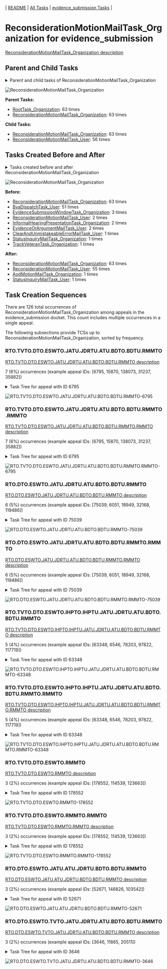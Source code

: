 <!-- DO NOT EDIT THIS FILE.  This file is autogenerated. -->
| [README](../README.md) | [All Tasks](../alltasks.md) | [evidence_submission Tasks](tasklist.md) |

# ReconsiderationMotionMailTask_Organization for evidence_submission

[ReconsiderationMotionMailTask_Organization description](../descr/ReconsiderationMotionMailTask_Organization.md)

## Parent and Child Tasks

<details><summary markdown='span'>Parent and child tasks of ReconsiderationMotionMailTask_Organization
</summary>

```
digraph G {
rankdir=LR;
node [shape=box]
"ReconsiderationMotionMailTask_Organization" -> "ReconsiderationMotionMailTask_Organization" [label=63]
"ReconsiderationMotionMailTask_Organization" -> "ReconsiderationMotionMailTask_User" [label=56]
"RootTask_Organization" -> "ReconsiderationMotionMailTask_Organization" [label=63]
"ReconsiderationMotionMailTask_Organization" -> "ReconsiderationMotionMailTask_Organization" [label=63]
}
```
</details>

![ReconsiderationMotionMailTask_Organization](dot/ReconsiderationMotionMailTask_Organization-parentchild.dot.png)

**Parent Tasks:**

   * [RootTask_Organization](RootTask_Organization.md): 63 times
   * [ReconsiderationMotionMailTask_Organization](ReconsiderationMotionMailTask_Organization.md): 63 times

**Child Tasks:**

   * [ReconsiderationMotionMailTask_Organization](ReconsiderationMotionMailTask_Organization.md): 63 times
   * [ReconsiderationMotionMailTask_User](ReconsiderationMotionMailTask_User.md): 56 times

## Tasks Created Before and After

<details><summary markdown='span'>Tasks created before and after ReconsiderationMotionMailTask_Organization</summary>

```
digraph G {
rankdir=LR;

"ReconsiderationMotionMailTask_Organization" -> "ReconsiderationMotionMailTask_Organization" [label=63]
"ReconsiderationMotionMailTask_Organization" -> "ReconsiderationMotionMailTask_User" [label=55]
"ReconsiderationMotionMailTask_Organization" -> "StatusInquiryMailTask_User" [label=1]
"ReconsiderationMotionMailTask_Organization" -> "AodMotionMailTask_Organization" [label=1]
"ReconsiderationMotionMailTask_Organization" -> "ReconsiderationMotionMailTask_Organization" [label=63]
"BvaDispatchTask_User" -> "ReconsiderationMotionMailTask_Organization" [label=51]
"EvidenceSubmissionWindowTask_Organization" -> "ReconsiderationMotionMailTask_Organization" [label=3]
"ReconsiderationMotionMailTask_User" -> "ReconsiderationMotionMailTask_Organization" [label=2]
"InformalHearingPresentationTask_Organization" -> "ReconsiderationMotionMailTask_Organization" [label=2]
"EvidenceOrArgumentMailTask_User" -> "ReconsiderationMotionMailTask_Organization" [label=2]
"TrackVeteranTask_Organization" -> "ReconsiderationMotionMailTask_Organization" [label=1]
"StatusInquiryMailTask_Organization" -> "ReconsiderationMotionMailTask_Organization" [label=1]
"ClearAndUnmistakeableErrorMailTask_User" -> "ReconsiderationMotionMailTask_Organization" [label=1]
}
```
</details>

![ReconsiderationMotionMailTask_Organization](dot/ReconsiderationMotionMailTask_Organization.dot.png)

**Before:**

   * [ReconsiderationMotionMailTask_Organization](ReconsiderationMotionMailTask_Organization.md): 63 times
   * [BvaDispatchTask_User](BvaDispatchTask_User.md): 51 times
   * [EvidenceSubmissionWindowTask_Organization](EvidenceSubmissionWindowTask_Organization.md): 3 times
   * [ReconsiderationMotionMailTask_User](ReconsiderationMotionMailTask_User.md): 2 times
   * [InformalHearingPresentationTask_Organization](InformalHearingPresentationTask_Organization.md): 2 times
   * [EvidenceOrArgumentMailTask_User](EvidenceOrArgumentMailTask_User.md): 2 times
   * [ClearAndUnmistakeableErrorMailTask_User](ClearAndUnmistakeableErrorMailTask_User.md): 1 times
   * [StatusInquiryMailTask_Organization](StatusInquiryMailTask_Organization.md): 1 times
   * [TrackVeteranTask_Organization](TrackVeteranTask_Organization.md): 1 times

**After:**

   * [ReconsiderationMotionMailTask_Organization](ReconsiderationMotionMailTask_Organization.md): 63 times
   * [ReconsiderationMotionMailTask_User](ReconsiderationMotionMailTask_User.md): 55 times
   * [AodMotionMailTask_Organization](AodMotionMailTask_Organization.md): 1 times
   * [StatusInquiryMailTask_User](StatusInquiryMailTask_User.md): 1 times

## Task Creation Sequences

There are 126 total occurrences of ReconsiderationMotionMailTask_Organization among appeals in the evidence_submission docket.  This count includes multiple occurrences in a single appeal.

The following subsections provide TCSs up to ReconsiderationMotionMailTask_Organization, sorted by frequency.

### RTO.TVTO.DTO.ESWTO.JATU.JDRTU.ATU.BDTO.BDTU.RMMTO

[RTO.TVTO.DTO.ESWTO.JATU.JDRTU.ATU.BDTO.BDTU.RMMTO description](../descr/RTO.TVTO.DTO.ESWTO.JATU.JDRTU.ATU.BDTO.BDTU.RMMTO.md)

7 (6%) occurrences (example appeal IDs: [6795, 15870, 138073, 31237, 35882])

<details><summary markdown='span'>Task Tree for appeal with ID 6795</summary>

```
@startuml
skinparam {
  ObjectBorderColor #555
  ObjectBorderThickness 0
  ObjectFontStyle bold
  ObjectFontSize 14
  ObjectAttributeFontColor #333
  ObjectAttributeFontSize 12
}
  object 0.RootTask #8dd3c7 {
Organization
}
  object 1.TrackVeteranTask #bebada {
Organization
}
  object 2.DistributionTask #ffffb3 {
Organization
}
  object 3.EvidenceSubmissionWindowTask #fccde5 {
Organization
}
  object 4.InformalHearingPresentationTask #fdb462 {
Organization
}
  object 5.JudgeAssignTask #ccebc5 {
User
}
  object 6.JudgeDecisionReviewTask #d9d9d9 {
User
}
  object 7.AttorneyTask #bc80bd {
User
}
  object 8.BvaDispatchTask #b3de69 {
Organization
}
  object 9.BvaDispatchTask #b3de69 {
User
}
  object 10.BvaDispatchTask #b3de69 {
User
}
  object 11.BvaDispatchTask #b3de69 {
User
}
  object 12.ReconsiderationMotionMailTask #fdb462 {
Organization  <back:white>    </back>
}
  object 13.ReconsiderationMotionMailTask #fdb462 {
Organization  <back:white>    </back>
}
  object 14.ReconsiderationMotionMailTask #fdb462 {
User
}
0.RootTask -- 1.TrackVeteranTask
0.RootTask -- 2.DistributionTask
2.DistributionTask -- 3.EvidenceSubmissionWindowTask
2.DistributionTask -- 4.InformalHearingPresentationTask
0.RootTask -- 5.JudgeAssignTask
0.RootTask -- 6.JudgeDecisionReviewTask
6.JudgeDecisionReviewTask -- 7.AttorneyTask
0.RootTask -- 8.BvaDispatchTask
8.BvaDispatchTask -- 9.BvaDispatchTask
8.BvaDispatchTask -- 10.BvaDispatchTask
8.BvaDispatchTask -- 11.BvaDispatchTask
0.RootTask -- 12.ReconsiderationMotionMailTask
12.ReconsiderationMotionMailTask -- 13.ReconsiderationMotionMailTask
13.ReconsiderationMotionMailTask -- 14.ReconsiderationMotionMailTask
@enduml
```
</details>

![RTO.TVTO.DTO.ESWTO.JATU.JDRTU.ATU.BDTO.BDTU.RMMTO-6795](uml/RTO.TVTO.DTO.ESWTO.JATU.JDRTU.ATU.BDTO.BDTU.RMMTO-6795.png)

### RTO.TVTO.DTO.ESWTO.JATU.JDRTU.ATU.BDTO.BDTU.RMMTO.RMMTO

[RTO.TVTO.DTO.ESWTO.JATU.JDRTU.ATU.BDTO.BDTU.RMMTO.RMMTO description](../descr/RTO.TVTO.DTO.ESWTO.JATU.JDRTU.ATU.BDTO.BDTU.RMMTO.RMMTO.md)

7 (6%) occurrences (example appeal IDs: [6795, 15870, 138073, 31237, 35882])

<details><summary markdown='span'>Task Tree for appeal with ID 6795</summary>

```
@startuml
skinparam {
  ObjectBorderColor #555
  ObjectBorderThickness 0
  ObjectFontStyle bold
  ObjectFontSize 14
  ObjectAttributeFontColor #333
  ObjectAttributeFontSize 12
}
  object 0.RootTask #8dd3c7 {
Organization
}
  object 1.TrackVeteranTask #bebada {
Organization
}
  object 2.DistributionTask #ffffb3 {
Organization
}
  object 3.EvidenceSubmissionWindowTask #fccde5 {
Organization
}
  object 4.InformalHearingPresentationTask #fdb462 {
Organization
}
  object 5.JudgeAssignTask #ccebc5 {
User
}
  object 6.JudgeDecisionReviewTask #d9d9d9 {
User
}
  object 7.AttorneyTask #bc80bd {
User
}
  object 8.BvaDispatchTask #b3de69 {
Organization
}
  object 9.BvaDispatchTask #b3de69 {
User
}
  object 10.BvaDispatchTask #b3de69 {
User
}
  object 11.BvaDispatchTask #b3de69 {
User
}
  object 12.ReconsiderationMotionMailTask #fdb462 {
Organization  <back:white>    </back>
}
  object 13.ReconsiderationMotionMailTask #fdb462 {
Organization  <back:white>    </back>
}
  object 14.ReconsiderationMotionMailTask #fdb462 {
User
}
0.RootTask -- 1.TrackVeteranTask
0.RootTask -- 2.DistributionTask
2.DistributionTask -- 3.EvidenceSubmissionWindowTask
2.DistributionTask -- 4.InformalHearingPresentationTask
0.RootTask -- 5.JudgeAssignTask
0.RootTask -- 6.JudgeDecisionReviewTask
6.JudgeDecisionReviewTask -- 7.AttorneyTask
0.RootTask -- 8.BvaDispatchTask
8.BvaDispatchTask -- 9.BvaDispatchTask
8.BvaDispatchTask -- 10.BvaDispatchTask
8.BvaDispatchTask -- 11.BvaDispatchTask
0.RootTask -- 12.ReconsiderationMotionMailTask
12.ReconsiderationMotionMailTask -- 13.ReconsiderationMotionMailTask
13.ReconsiderationMotionMailTask -- 14.ReconsiderationMotionMailTask
@enduml
```
</details>

![RTO.TVTO.DTO.ESWTO.JATU.JDRTU.ATU.BDTO.BDTU.RMMTO.RMMTO-6795](uml/RTO.TVTO.DTO.ESWTO.JATU.JDRTU.ATU.BDTO.BDTU.RMMTO.RMMTO-6795.png)

### RTO.DTO.ESWTO.JATU.JDRTU.ATU.BDTO.BDTU.RMMTO

[RTO.DTO.ESWTO.JATU.JDRTU.ATU.BDTO.BDTU.RMMTO description](../descr/RTO.DTO.ESWTO.JATU.JDRTU.ATU.BDTO.BDTU.RMMTO.md)

6 (5%) occurrences (example appeal IDs: [75039, 6051, 18949, 32168, 119486])

<details><summary markdown='span'>Task Tree for appeal with ID 75039</summary>

```
@startuml
skinparam {
  ObjectBorderColor #555
  ObjectBorderThickness 0
  ObjectFontStyle bold
  ObjectFontSize 14
  ObjectAttributeFontColor #333
  ObjectAttributeFontSize 12
}
  object 0.RootTask #8dd3c7 {
Organization
}
  object 1.DistributionTask #ffffb3 {
Organization
}
  object 2.EvidenceSubmissionWindowTask #fccde5 {
Organization
}
  object 3.JudgeAssignTask #ccebc5 {
User
}
  object 4.JudgeDecisionReviewTask #d9d9d9 {
User
}
  object 5.AttorneyTask #bc80bd {
User
}
  object 6.BvaDispatchTask #b3de69 {
Organization
}
  object 7.BvaDispatchTask #b3de69 {
User
}
  object 8.ReconsiderationMotionMailTask #fdb462 {
Organization  <back:white>    </back>
}
  object 9.ReconsiderationMotionMailTask #fdb462 {
Organization  <back:white>    </back>
}
  object 10.ReconsiderationMotionMailTask #fdb462 {
User
}
0.RootTask -- 1.DistributionTask
1.DistributionTask -- 2.EvidenceSubmissionWindowTask
0.RootTask -- 3.JudgeAssignTask
0.RootTask -- 4.JudgeDecisionReviewTask
4.JudgeDecisionReviewTask -- 5.AttorneyTask
0.RootTask -- 6.BvaDispatchTask
6.BvaDispatchTask -- 7.BvaDispatchTask
0.RootTask -- 8.ReconsiderationMotionMailTask
8.ReconsiderationMotionMailTask -- 9.ReconsiderationMotionMailTask
9.ReconsiderationMotionMailTask -- 10.ReconsiderationMotionMailTask
@enduml
```
</details>

![RTO.DTO.ESWTO.JATU.JDRTU.ATU.BDTO.BDTU.RMMTO-75039](uml/RTO.DTO.ESWTO.JATU.JDRTU.ATU.BDTO.BDTU.RMMTO-75039.png)

### RTO.DTO.ESWTO.JATU.JDRTU.ATU.BDTO.BDTU.RMMTO.RMMTO

[RTO.DTO.ESWTO.JATU.JDRTU.ATU.BDTO.BDTU.RMMTO.RMMTO description](../descr/RTO.DTO.ESWTO.JATU.JDRTU.ATU.BDTO.BDTU.RMMTO.RMMTO.md)

6 (5%) occurrences (example appeal IDs: [75039, 6051, 18949, 32168, 119486])

<details><summary markdown='span'>Task Tree for appeal with ID 75039</summary>

```
@startuml
skinparam {
  ObjectBorderColor #555
  ObjectBorderThickness 0
  ObjectFontStyle bold
  ObjectFontSize 14
  ObjectAttributeFontColor #333
  ObjectAttributeFontSize 12
}
  object 0.RootTask #8dd3c7 {
Organization
}
  object 1.DistributionTask #ffffb3 {
Organization
}
  object 2.EvidenceSubmissionWindowTask #fccde5 {
Organization
}
  object 3.JudgeAssignTask #ccebc5 {
User
}
  object 4.JudgeDecisionReviewTask #d9d9d9 {
User
}
  object 5.AttorneyTask #bc80bd {
User
}
  object 6.BvaDispatchTask #b3de69 {
Organization
}
  object 7.BvaDispatchTask #b3de69 {
User
}
  object 8.ReconsiderationMotionMailTask #fdb462 {
Organization  <back:white>    </back>
}
  object 9.ReconsiderationMotionMailTask #fdb462 {
Organization  <back:white>    </back>
}
  object 10.ReconsiderationMotionMailTask #fdb462 {
User
}
0.RootTask -- 1.DistributionTask
1.DistributionTask -- 2.EvidenceSubmissionWindowTask
0.RootTask -- 3.JudgeAssignTask
0.RootTask -- 4.JudgeDecisionReviewTask
4.JudgeDecisionReviewTask -- 5.AttorneyTask
0.RootTask -- 6.BvaDispatchTask
6.BvaDispatchTask -- 7.BvaDispatchTask
0.RootTask -- 8.ReconsiderationMotionMailTask
8.ReconsiderationMotionMailTask -- 9.ReconsiderationMotionMailTask
9.ReconsiderationMotionMailTask -- 10.ReconsiderationMotionMailTask
@enduml
```
</details>

![RTO.DTO.ESWTO.JATU.JDRTU.ATU.BDTO.BDTU.RMMTO.RMMTO-75039](uml/RTO.DTO.ESWTO.JATU.JDRTU.ATU.BDTO.BDTU.RMMTO.RMMTO-75039.png)

### RTO.TVTO.DTO.ESWTO.IHPTO.IHPTU.JATU.JDRTU.ATU.BDTO.BDTU.RMMTO

[RTO.TVTO.DTO.ESWTO.IHPTO.IHPTU.JATU.JDRTU.ATU.BDTO.BDTU.RMMTO description](../descr/RTO.TVTO.DTO.ESWTO.IHPTO.IHPTU.JATU.JDRTU.ATU.BDTO.BDTU.RMMTO.md)

5 (4%) occurrences (example appeal IDs: [63348, 6546, 78203, 97822, 117719])

<details><summary markdown='span'>Task Tree for appeal with ID 63348</summary>

```
@startuml
skinparam {
  ObjectBorderColor #555
  ObjectBorderThickness 0
  ObjectFontStyle bold
  ObjectFontSize 14
  ObjectAttributeFontColor #333
  ObjectAttributeFontSize 12
}
  object 0.RootTask #8dd3c7 {
Organization
}
  object 1.TrackVeteranTask #bebada {
Organization
}
  object 2.DistributionTask #ffffb3 {
Organization
}
  object 3.EvidenceSubmissionWindowTask #fccde5 {
Organization
}
  object 4.InformalHearingPresentationTask #fdb462 {
Organization
}
  object 5.InformalHearingPresentationTask #fdb462 {
User
}
  object 6.JudgeAssignTask #ccebc5 {
User
}
  object 7.JudgeDecisionReviewTask #d9d9d9 {
User
}
  object 8.AttorneyTask #bc80bd {
User
}
  object 9.BvaDispatchTask #b3de69 {
Organization
}
  object 10.BvaDispatchTask #b3de69 {
User
}
  object 11.ReconsiderationMotionMailTask #fdb462 {
Organization  <back:white>    </back>
}
  object 12.ReconsiderationMotionMailTask #fdb462 {
Organization  <back:white>    </back>
}
  object 13.ReconsiderationMotionMailTask #fdb462 {
User
}
0.RootTask -- 1.TrackVeteranTask
0.RootTask -- 2.DistributionTask
2.DistributionTask -- 3.EvidenceSubmissionWindowTask
2.DistributionTask -- 4.InformalHearingPresentationTask
4.InformalHearingPresentationTask -- 5.InformalHearingPresentationTask
0.RootTask -- 6.JudgeAssignTask
0.RootTask -- 7.JudgeDecisionReviewTask
7.JudgeDecisionReviewTask -- 8.AttorneyTask
0.RootTask -- 9.BvaDispatchTask
9.BvaDispatchTask -- 10.BvaDispatchTask
0.RootTask -- 11.ReconsiderationMotionMailTask
11.ReconsiderationMotionMailTask -- 12.ReconsiderationMotionMailTask
12.ReconsiderationMotionMailTask -- 13.ReconsiderationMotionMailTask
@enduml
```
</details>

![RTO.TVTO.DTO.ESWTO.IHPTO.IHPTU.JATU.JDRTU.ATU.BDTO.BDTU.RMMTO-63348](uml/RTO.TVTO.DTO.ESWTO.IHPTO.IHPTU.JATU.JDRTU.ATU.BDTO.BDTU.RMMTO-63348.png)

### RTO.TVTO.DTO.ESWTO.IHPTO.IHPTU.JATU.JDRTU.ATU.BDTO.BDTU.RMMTO.RMMTO

[RTO.TVTO.DTO.ESWTO.IHPTO.IHPTU.JATU.JDRTU.ATU.BDTO.BDTU.RMMTO.RMMTO description](../descr/RTO.TVTO.DTO.ESWTO.IHPTO.IHPTU.JATU.JDRTU.ATU.BDTO.BDTU.RMMTO.RMMTO.md)

5 (4%) occurrences (example appeal IDs: [63348, 6546, 78203, 97822, 117719])

<details><summary markdown='span'>Task Tree for appeal with ID 63348</summary>

```
@startuml
skinparam {
  ObjectBorderColor #555
  ObjectBorderThickness 0
  ObjectFontStyle bold
  ObjectFontSize 14
  ObjectAttributeFontColor #333
  ObjectAttributeFontSize 12
}
  object 0.RootTask #8dd3c7 {
Organization
}
  object 1.TrackVeteranTask #bebada {
Organization
}
  object 2.DistributionTask #ffffb3 {
Organization
}
  object 3.EvidenceSubmissionWindowTask #fccde5 {
Organization
}
  object 4.InformalHearingPresentationTask #fdb462 {
Organization
}
  object 5.InformalHearingPresentationTask #fdb462 {
User
}
  object 6.JudgeAssignTask #ccebc5 {
User
}
  object 7.JudgeDecisionReviewTask #d9d9d9 {
User
}
  object 8.AttorneyTask #bc80bd {
User
}
  object 9.BvaDispatchTask #b3de69 {
Organization
}
  object 10.BvaDispatchTask #b3de69 {
User
}
  object 11.ReconsiderationMotionMailTask #fdb462 {
Organization  <back:white>    </back>
}
  object 12.ReconsiderationMotionMailTask #fdb462 {
Organization  <back:white>    </back>
}
  object 13.ReconsiderationMotionMailTask #fdb462 {
User
}
0.RootTask -- 1.TrackVeteranTask
0.RootTask -- 2.DistributionTask
2.DistributionTask -- 3.EvidenceSubmissionWindowTask
2.DistributionTask -- 4.InformalHearingPresentationTask
4.InformalHearingPresentationTask -- 5.InformalHearingPresentationTask
0.RootTask -- 6.JudgeAssignTask
0.RootTask -- 7.JudgeDecisionReviewTask
7.JudgeDecisionReviewTask -- 8.AttorneyTask
0.RootTask -- 9.BvaDispatchTask
9.BvaDispatchTask -- 10.BvaDispatchTask
0.RootTask -- 11.ReconsiderationMotionMailTask
11.ReconsiderationMotionMailTask -- 12.ReconsiderationMotionMailTask
12.ReconsiderationMotionMailTask -- 13.ReconsiderationMotionMailTask
@enduml
```
</details>

![RTO.TVTO.DTO.ESWTO.IHPTO.IHPTU.JATU.JDRTU.ATU.BDTO.BDTU.RMMTO.RMMTO-63348](uml/RTO.TVTO.DTO.ESWTO.IHPTO.IHPTU.JATU.JDRTU.ATU.BDTO.BDTU.RMMTO.RMMTO-63348.png)

### RTO.TVTO.DTO.ESWTO.RMMTO

[RTO.TVTO.DTO.ESWTO.RMMTO description](../descr/RTO.TVTO.DTO.ESWTO.RMMTO.md)

3 (2%) occurrences (example appeal IDs: [178552, 114539, 123663])

<details><summary markdown='span'>Task Tree for appeal with ID 178552</summary>

```
@startuml
skinparam {
  ObjectBorderColor #555
  ObjectBorderThickness 0
  ObjectFontStyle bold
  ObjectFontSize 14
  ObjectAttributeFontColor #333
  ObjectAttributeFontSize 12
}
  object 0.RootTask #8dd3c7 {
Organization
}
  object 1.TrackVeteranTask #bebada {
Organization
}
  object 2.DistributionTask #ffffb3 {
Organization
}
  object 3.EvidenceSubmissionWindowTask #fccde5 {
Organization
}
  object 4.ReconsiderationMotionMailTask #fdb462 {
Organization  <back:white>    </back>
}
  object 5.ReconsiderationMotionMailTask #fdb462 {
Organization  <back:white>    </back>
}
0.RootTask -- 1.TrackVeteranTask
0.RootTask -- 2.DistributionTask
2.DistributionTask -- 3.EvidenceSubmissionWindowTask
0.RootTask -- 4.ReconsiderationMotionMailTask
4.ReconsiderationMotionMailTask -- 5.ReconsiderationMotionMailTask
@enduml
```
</details>

![RTO.TVTO.DTO.ESWTO.RMMTO-178552](uml/RTO.TVTO.DTO.ESWTO.RMMTO-178552.png)

### RTO.TVTO.DTO.ESWTO.RMMTO.RMMTO

[RTO.TVTO.DTO.ESWTO.RMMTO.RMMTO description](../descr/RTO.TVTO.DTO.ESWTO.RMMTO.RMMTO.md)

3 (2%) occurrences (example appeal IDs: [178552, 114539, 123663])

<details><summary markdown='span'>Task Tree for appeal with ID 178552</summary>

```
@startuml
skinparam {
  ObjectBorderColor #555
  ObjectBorderThickness 0
  ObjectFontStyle bold
  ObjectFontSize 14
  ObjectAttributeFontColor #333
  ObjectAttributeFontSize 12
}
  object 0.RootTask #8dd3c7 {
Organization
}
  object 1.TrackVeteranTask #bebada {
Organization
}
  object 2.DistributionTask #ffffb3 {
Organization
}
  object 3.EvidenceSubmissionWindowTask #fccde5 {
Organization
}
  object 4.ReconsiderationMotionMailTask #fdb462 {
Organization  <back:white>    </back>
}
  object 5.ReconsiderationMotionMailTask #fdb462 {
Organization  <back:white>    </back>
}
0.RootTask -- 1.TrackVeteranTask
0.RootTask -- 2.DistributionTask
2.DistributionTask -- 3.EvidenceSubmissionWindowTask
0.RootTask -- 4.ReconsiderationMotionMailTask
4.ReconsiderationMotionMailTask -- 5.ReconsiderationMotionMailTask
@enduml
```
</details>

![RTO.TVTO.DTO.ESWTO.RMMTO.RMMTO-178552](uml/RTO.TVTO.DTO.ESWTO.RMMTO.RMMTO-178552.png)

### RTO.DTO.ESWTO.JATU.ATU.JDRTU.BDTO.BDTU.RMMTO

[RTO.DTO.ESWTO.JATU.ATU.JDRTU.BDTO.BDTU.RMMTO description](../descr/RTO.DTO.ESWTO.JATU.ATU.JDRTU.BDTO.BDTU.RMMTO.md)

3 (2%) occurrences (example appeal IDs: [52671, 146826, 103542])

<details><summary markdown='span'>Task Tree for appeal with ID 52671</summary>

```
@startuml
skinparam {
  ObjectBorderColor #555
  ObjectBorderThickness 0
  ObjectFontStyle bold
  ObjectFontSize 14
  ObjectAttributeFontColor #333
  ObjectAttributeFontSize 12
}
  object 0.RootTask #8dd3c7 {
Organization
}
  object 1.DistributionTask #ffffb3 {
Organization
}
  object 2.EvidenceSubmissionWindowTask #fccde5 {
Organization
}
  object 3.JudgeAssignTask #ccebc5 {
User
}
  object 4.JudgeDecisionReviewTask #d9d9d9 {
User
}
  object 5.AttorneyTask #bc80bd {
User
}
  object 6.JudgeDecisionReviewTask #d9d9d9 {
User
}
  object 7.BvaDispatchTask #b3de69 {
Organization
}
  object 8.BvaDispatchTask #b3de69 {
User
}
  object 9.ReconsiderationMotionMailTask #fdb462 {
Organization  <back:white>    </back>
}
  object 10.ReconsiderationMotionMailTask #fdb462 {
Organization  <back:white>    </back>
}
  object 11.ReconsiderationMotionMailTask #fdb462 {
User
}
0.RootTask -- 1.DistributionTask
1.DistributionTask -- 2.EvidenceSubmissionWindowTask
0.RootTask -- 3.JudgeAssignTask
0.RootTask -- 4.JudgeDecisionReviewTask
6.JudgeDecisionReviewTask -- 5.AttorneyTask
0.RootTask -- 6.JudgeDecisionReviewTask
0.RootTask -- 7.BvaDispatchTask
7.BvaDispatchTask -- 8.BvaDispatchTask
0.RootTask -- 9.ReconsiderationMotionMailTask
9.ReconsiderationMotionMailTask -- 10.ReconsiderationMotionMailTask
10.ReconsiderationMotionMailTask -- 11.ReconsiderationMotionMailTask
@enduml
```
</details>

![RTO.DTO.ESWTO.JATU.ATU.JDRTU.BDTO.BDTU.RMMTO-52671](uml/RTO.DTO.ESWTO.JATU.ATU.JDRTU.BDTO.BDTU.RMMTO-52671.png)

### RTO.DTO.ESWTO.TVTO.JATU.JDRTU.ATU.BDTO.BDTU.RMMTO

[RTO.DTO.ESWTO.TVTO.JATU.JDRTU.ATU.BDTO.BDTU.RMMTO description](../descr/RTO.DTO.ESWTO.TVTO.JATU.JDRTU.ATU.BDTO.BDTU.RMMTO.md)

3 (2%) occurrences (example appeal IDs: [3646, 11865, 20511])

<details><summary markdown='span'>Task Tree for appeal with ID 3646</summary>

```
@startuml
skinparam {
  ObjectBorderColor #555
  ObjectBorderThickness 0
  ObjectFontStyle bold
  ObjectFontSize 14
  ObjectAttributeFontColor #333
  ObjectAttributeFontSize 12
}
  object 0.RootTask #8dd3c7 {
Organization
}
  object 1.DistributionTask #ffffb3 {
Organization
}
  object 2.EvidenceSubmissionWindowTask #fccde5 {
Organization
}
  object 3.TrackVeteranTask #bebada {
Organization
}
  object 4.JudgeAssignTask #ccebc5 {
User
}
  object 5.JudgeDecisionReviewTask #d9d9d9 {
User
}
  object 6.AttorneyTask #bc80bd {
User
}
  object 7.BvaDispatchTask #b3de69 {
Organization
}
  object 8.BvaDispatchTask #b3de69 {
User
}
  object 9.BvaDispatchTask #b3de69 {
User
}
  object 10.ReconsiderationMotionMailTask #fdb462 {
Organization  <back:white>    </back>
}
  object 11.ReconsiderationMotionMailTask #fdb462 {
Organization  <back:white>    </back>
}
  object 12.ReconsiderationMotionMailTask #fdb462 {
User
}
0.RootTask -- 1.DistributionTask
1.DistributionTask -- 2.EvidenceSubmissionWindowTask
0.RootTask -- 3.TrackVeteranTask
0.RootTask -- 4.JudgeAssignTask
0.RootTask -- 5.JudgeDecisionReviewTask
5.JudgeDecisionReviewTask -- 6.AttorneyTask
0.RootTask -- 7.BvaDispatchTask
7.BvaDispatchTask -- 8.BvaDispatchTask
7.BvaDispatchTask -- 9.BvaDispatchTask
0.RootTask -- 10.ReconsiderationMotionMailTask
10.ReconsiderationMotionMailTask -- 11.ReconsiderationMotionMailTask
11.ReconsiderationMotionMailTask -- 12.ReconsiderationMotionMailTask
@enduml
```
</details>

![RTO.DTO.ESWTO.TVTO.JATU.JDRTU.ATU.BDTO.BDTU.RMMTO-3646](uml/RTO.DTO.ESWTO.TVTO.JATU.JDRTU.ATU.BDTO.BDTU.RMMTO-3646.png)


